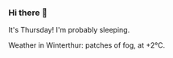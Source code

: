 ### Hi there :wave:

It's Thursday! I'm probably sleeping.

Weather in Winterthur: patches of fog, at +2°C.
